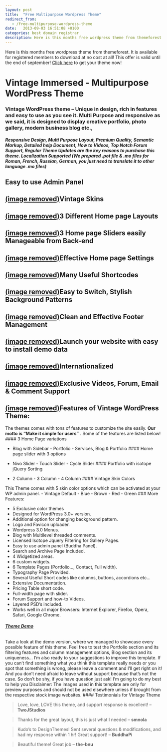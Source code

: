 ```yaml
---
layout: post
title:  "Free Multipurpose Wordpress Theme"
redirect_from:
   - /free-multipurpose-wordpress-theme
date:   2013-09-03 16:51:08 +0100
categories: best domain registrar
description: Here is this months free wordpress theme from themeforest. It is available for registered members to download at no cost at all! This offer is valid until the end of september!
---
```


Here is this months free wordpress theme from themeforest. It is available for registered members to download at no cost at all! This offer is valid until the end of september! [Click here](http://themeforest.net/item/vintage-immersed-multipurpose-wordpress-theme/2866563?WT.ac=free_file&WT.seg_1=free_file&WT.z_author=designthemes&ref=bigideaguy "Vintage Immersed - Multipurpose WordPress Theme") to get your theme now!

Vintage Immersed - Multipurpose WordPress Theme
===============================================

### Vintage WordPress theme – Unique in design, rich in features and easy to use as you see it. Multi Purpose and responsive as we said, it is designed to display creative portfolio, photo gallery, modern business blog etc.,

##### Responsive Design, Multi Purpose Layout, Premium Quality, Semantic Markup, Detailed help Document, How to Videos, Top Notch Forum Support, Regular Theme Updates are the key reasons to purchase this theme. Localization Supported (We prepared .pot file & .mo files for Roman, French, Russian, German, you just need to translate it to other language .mo files)

Easy to use Admin Panel
-----------------------

 [(image removed)](http://markustenghamn.com/wp-content/uploads/2013/09/buddha-panel.jpg)Vintage Skins
-------------

 [(image removed)](http://markustenghamn.com/wp-content/uploads/2013/09/color-schemes.jpg)3 Different Home page Layouts
-----------------------------

 [(image removed)](http://markustenghamn.com/wp-content/uploads/2013/09/hp-layouts.jpg)3 Home page Sliders easily Manageable from Back-end
---------------------------------------------------

 [(image removed)](http://markustenghamn.com/wp-content/uploads/2013/09/slider-options.jpg)Effective Home page Settings
----------------------------

 [(image removed)](http://markustenghamn.com/wp-content/uploads/2013/09/hp-settings.jpg)Many Useful Shortcodes
----------------------

 [(image removed)](http://markustenghamn.com/wp-content/uploads/2013/09/shortcodes.jpg)Easy to Switch, Stylish Background Patterns
-------------------------------------------

 [(image removed)](http://markustenghamn.com/wp-content/uploads/2013/09/patterns.jpg)Clean and Effective Footer Management
-------------------------------------

 [(image removed)](http://markustenghamn.com/wp-content/uploads/2013/09/footer.jpg)Launch your website with easy to install demo data
--------------------------------------------------

 [(image removed)](http://markustenghamn.com/wp-content/uploads/2013/09/dummy-data.jpg)Internationalized
-----------------

 [(image removed)](http://markustenghamn.com/wp-content/uploads/2013/09/global.jpg)Exclusive Videos, Forum, Email & Comment Support
------------------------------------------------

 [(image removed)](http://markustenghamn.com/wp-content/uploads/2013/09/support.jpg)Features of Vintage WordPress Theme:
------------------------------------

 The themes comes with tons of features to customize the site easily.  **Our motto is “Make it simple for users”** . Some of the features are listed below! #### 3 Home Page variations

 - Blog with Sidebar - Portfolio - Services, Blog & Portfolio #### Home page slider with 3 options

 - Nivo Slider - Touch Slider - Cycle Slider #### Portfolio with isotope jQuery Sorting

 - 2 Column - 3 Column - 4 Column #### Vintage Skin Colors

 This Theme comes with 5 skin color options which can be activated at your WP admin panel. - Vintage Default - Blue - Brown - Red - Green ### More Features:

- 5 Exclusive color themes
- Designed for WordPress 3.0+ version.
- Additional option for changing background pattern.
- Logo and Favicon uploader.
- Wordpress 3.0 Menus.
- Blog with Multilevel threaded comments.
- Licensed Isotope Jquery Filtering for Gallery Pages.
- Easy to use admin panel (Buddha Panel).
- Search and Archive Page Included.
- 4 Widgetized areas.
- 6 custom widgets.
- 6 Template Pages (Portfolio…, Contact, Full width).
- Typography Page Provided.
- Several Useful Short codes like columns, buttons, accordions etc…
- Extensive Documentation.
- Pricing Table short code.
- Full-width page with slider.
- Forum Support and how-to Videos.
- Layered PSD’s included.
- Works well in all major Browsers: Internet Explorer, Firefox, Opera, Safari, Google Chrome.
 
###### **[Theme Demo](http://bit.ly/vintage_demo)**

 Take a look at the demo version, where we managed to showcase every possible feature of this theme. Feel free to test the Portfolio section and its filtering features and column management options, Blog section and its uniqueness… I’m also ready to your suggestions to improve this template. If you can’t find something what you think this template really needs or you spot that something is wrong, please leave a comment and I’ll get right on it! And you don’t need afraid to leave without support because that’s not the case. So don’t be shy, if you have question just ask! I’m going to do my best to help you Disclaimer: The images used in this template are only for preview purposes and should not be used elsewhere unless if brought from the respective stock image websites. #### Testimonials for Vintage Theme

> Love, love, LOVE this theme, and support response is excellent! – **TwoJStudios**

> Thanks for the great layout, this is just what I needed – **smnola**

> Kudo’s to DesignThemes! Sent several questions & modifications, and had my response within 1 hr! Great support! – **BuddhaPi**

> Beautiful theme! Great job – **the-bnu**